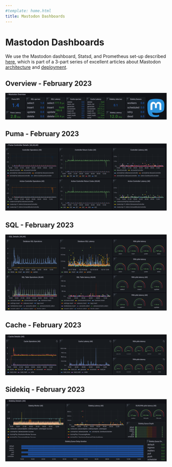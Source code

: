 ```yaml
---
#template: home.html
title: Mastodon Dashboards
---
```


# Mastodon Dashboards

We use the Mastodon dashboard, Statsd, and Prometheus set-up described [here](https://ipng.ch/s/articles/2022/11/27/mastodon-3.html), which is part of a 3-part series of excellent articles about Mastodon [architecture](https://ipng.ch/s/articles/2022/11/24/mastodon-2.html) and [deployment](https://ipng.ch/s/articles/2022/11/20/mastodon-1.html).

## Overview - February 2023

![](/images/dashboards/mastodon_overview.png)

## Puma - February 2023

![](/images/dashboards/mastodon_puma.png)

## SQL - February 2023

![](/images/dashboards/mastodon_sql.png)

## Cache - February 2023

![](/images/dashboards/mastodon_cache.png)

## Sidekiq - February 2023

![](/images/dashboards/mastodon_sidekiq.png)
